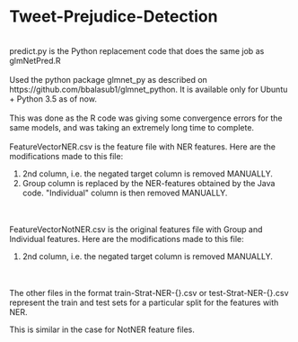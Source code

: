 # Tweet-Prejudice-Detection

<br>
predict.py is the Python replacement code that does the same job as glmNetPred.R
</br>
<br>
Used the python package glmnet_py as described on https://github.com/bbalasub1/glmnet_python. It is available only for Ubuntu + Python 3.5 as of now.
</br>
<br>
This was done as the R code was giving some convergence errors for the same models, and was taking an extremely long time to complete.
</br>

<br>
FeatureVectorNER.csv is the feature file with NER features.
Here are the modifications made to this file:
<ol>
	<li>2nd column, i.e. the negated target column is removed MANUALLY.</li>
<li>Group column is replaced by the NER-features obtained by the Java code.
	"Individual"  column is then removed MANUALLY.</li>
	

</ol>

</br>

<br>
FeatureVectorNotNER.csv is the original features file with Group and Individual features.
Here are the modifications made to this file:
<ol>
	<li>2nd column, i.e. the negated target column is removed MANUALLY.
	</li>


</ol>

</br>

<br>
The other files in the format train-Strat-NER-{}.csv or test-Strat-NER-{}.csv
represent the train and test sets for a particular split for the features with NER.

This is similar in the case for NotNER feature files.
</br>